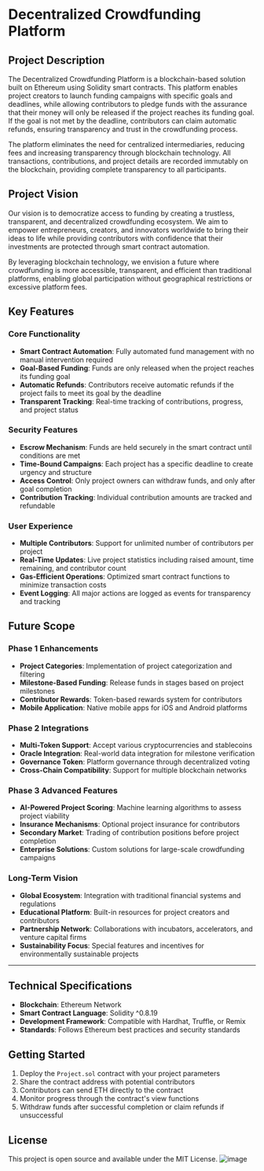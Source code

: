 # Decentralized Crowdfunding Platform

## Project Description

The Decentralized Crowdfunding Platform is a blockchain-based solution built on Ethereum using Solidity smart contracts. This platform enables project creators to launch funding campaigns with specific goals and deadlines, while allowing contributors to pledge funds with the assurance that their money will only be released if the project reaches its funding goal. If the goal is not met by the deadline, contributors can claim automatic refunds, ensuring transparency and trust in the crowdfunding process.

The platform eliminates the need for centralized intermediaries, reducing fees and increasing transparency through blockchain technology. All transactions, contributions, and project details are recorded immutably on the blockchain, providing complete transparency to all participants.

## Project Vision

Our vision is to democratize access to funding by creating a trustless, transparent, and decentralized crowdfunding ecosystem. We aim to empower entrepreneurs, creators, and innovators worldwide to bring their ideas to life while providing contributors with confidence that their investments are protected through smart contract automation.

By leveraging blockchain technology, we envision a future where crowdfunding is more accessible, transparent, and efficient than traditional platforms, enabling global participation without geographical restrictions or excessive platform fees.

## Key Features

### Core Functionality
- **Smart Contract Automation**: Fully automated fund management with no manual intervention required
- **Goal-Based Funding**: Funds are only released when the project reaches its funding goal
- **Automatic Refunds**: Contributors receive automatic refunds if the project fails to meet its goal by the deadline
- **Transparent Tracking**: Real-time tracking of contributions, progress, and project status

### Security Features
- **Escrow Mechanism**: Funds are held securely in the smart contract until conditions are met
- **Time-Bound Campaigns**: Each project has a specific deadline to create urgency and structure
- **Access Control**: Only project owners can withdraw funds, and only after goal completion
- **Contribution Tracking**: Individual contribution amounts are tracked and refundable

### User Experience
- **Multiple Contributors**: Support for unlimited number of contributors per project
- **Real-Time Updates**: Live project statistics including raised amount, time remaining, and contributor count
- **Gas-Efficient Operations**: Optimized smart contract functions to minimize transaction costs
- **Event Logging**: All major actions are logged as events for transparency and tracking

## Future Scope

### Phase 1 Enhancements
- **Project Categories**: Implementation of project categorization and filtering
- **Milestone-Based Funding**: Release funds in stages based on project milestones
- **Contributor Rewards**: Token-based rewards system for contributors
- **Mobile Application**: Native mobile apps for iOS and Android platforms

### Phase 2 Integrations
- **Multi-Token Support**: Accept various cryptocurrencies and stablecoins
- **Oracle Integration**: Real-world data integration for milestone verification
- **Governance Token**: Platform governance through decentralized voting
- **Cross-Chain Compatibility**: Support for multiple blockchain networks

### Phase 3 Advanced Features
- **AI-Powered Project Scoring**: Machine learning algorithms to assess project viability
- **Insurance Mechanisms**: Optional project insurance for contributors
- **Secondary Market**: Trading of contribution positions before project completion
- **Enterprise Solutions**: Custom solutions for large-scale crowdfunding campaigns

### Long-Term Vision
- **Global Ecosystem**: Integration with traditional financial systems and regulations
- **Educational Platform**: Built-in resources for project creators and contributors
- **Partnership Network**: Collaborations with incubators, accelerators, and venture capital firms
- **Sustainability Focus**: Special features and incentives for environmentally sustainable projects

---

## Technical Specifications

- **Blockchain**: Ethereum Network
- **Smart Contract Language**: Solidity ^0.8.19
- **Development Framework**: Compatible with Hardhat, Truffle, or Remix
- **Standards**: Follows Ethereum best practices and security standards

## Getting Started

1. Deploy the `Project.sol` contract with your project parameters
2. Share the contract address with potential contributors
3. Contributors can send ETH directly to the contract
4. Monitor progress through the contract's view functions
5. Withdraw funds after successful completion or claim refunds if unsuccessful

## License

This project is open source and available under the MIT License.
![image](https://github.com/user-attachments/assets/87a18ca1-c396-4806-8875-ba36dadff45a)
